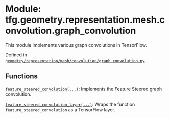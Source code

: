 <div itemscope itemtype="http://developers.google.com/ReferenceObject">
<meta itemprop="name" content="tfg.geometry.representation.mesh.convolution.graph_convolution" />
<meta itemprop="path" content="Stable" />
</div>

# Module: tfg.geometry.representation.mesh.convolution.graph_convolution

This module implements various graph convolutions in TensorFlow.



Defined in [`geometry/representation/mesh/convolution/graph_convolution.py`](https://github.com/tensorflow/graphics/blob/master/tensorflow_graphics/geometry/representation/mesh/convolution/graph_convolution.py).

<!-- Placeholder for "Used in" -->


## Functions

[`feature_steered_convolution(...)`](../../../../../tfg/geometry/representation/mesh/convolution/graph_convolution/feature_steered_convolution.md): Implements the Feature Steered graph convolution.

[`feature_steered_convolution_layer(...)`](../../../../../tfg/geometry/representation/mesh/convolution/graph_convolution/feature_steered_convolution_layer.md): Wraps the function `feature_steered_convolution` as a TensorFlow layer.

